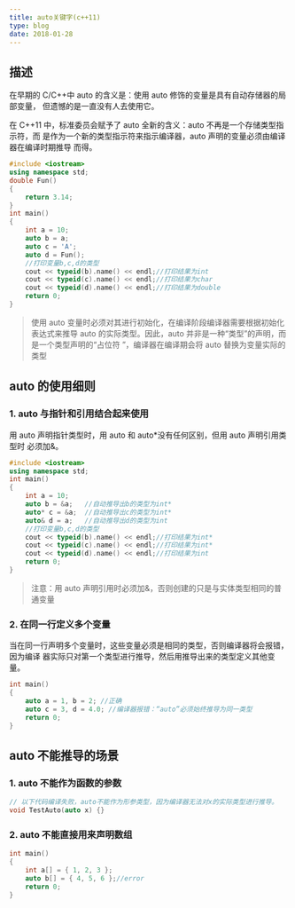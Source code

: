 ```yaml
---
title: auto关键字(c++11)
type: blog
date: 2018-01-28
---
```


## 描述

在早期的 C/C++中 auto 的含义是：使用 auto 修饰的变量是具有自动存储器的局部变量，
但遗憾的是一直没有人去使用它。

在 C++11 中，标准委员会赋予了 auto 全新的含义：auto 不再是一个存储类型指示符，而
是作为一个新的类型指示符来指示编译器，auto 声明的变量必须由编译器在编译时期推导
而得。

```cpp
#include <iostream>
using namespace std;
double Fun()
{
    return 3.14;
}
int main()
{
    int a = 10;
    auto b = a;
    auto c = 'A';
    auto d = Fun();
    //打印变量b,c,d的类型
    cout << typeid(b).name() << endl;//打印结果为int
    cout << typeid(c).name() << endl;//打印结果为char
    cout << typeid(d).name() << endl;//打印结果为double
    return 0;
}
```

> 使用 auto 变量时必须对其进行初始化，在编译阶段编译器需要根据初始化表达式来推导
> auto 的实际类型。因此，auto 并非是一种“类型”的声明，而是一个类型声明的“占位符
> ”，编译器在编译期会将 auto 替换为变量实际的类型

## auto 的使用细则

### 1. auto 与指针和引用结合起来使用

用 auto 声明指针类型时，用 auto 和 auto\*没有任何区别，但用 auto 声明引用类型时
必须加&。

```cpp
#include <iostream>
using namespace std;
int main()
{
    int a = 10;
    auto b = &a;   //自动推导出b的类型为int*
    auto* c = &a;  //自动推导出c的类型为int*
    auto& d = a;   //自动推导出d的类型为int
    //打印变量b,c,d的类型
    cout << typeid(b).name() << endl;//打印结果为int*
    cout << typeid(c).name() << endl;//打印结果为int*
    cout << typeid(d).name() << endl;//打印结果为int
    return 0;
}
```

> 注意：用 auto 声明引用时必须加&，否则创建的只是与实体类型相同的普通变量

### 2. 在同一行定义多个变量

当在同一行声明多个变量时，这些变量必须是相同的类型，否则编译器将会报错，因为编译
器实际只对第一个类型进行推导，然后用推导出来的类型定义其他变量。

```cpp
int main()
{
    auto a = 1, b = 2; //正确
    auto c = 3, d = 4.0; //编译器报错：“auto”必须始终推导为同一类型
    return 0;
}
```

## auto 不能推导的场景

### 1. auto 不能作为函数的参数

```cpp
// 以下代码编译失败，auto不能作为形参类型，因为编译器无法对x的实际类型进行推导。
void TestAuto(auto x) {}
```

### 2. auto 不能直接用来声明数组

```cpp
int main()
{
    int a[] = { 1, 2, 3 };
    auto b[] = { 4, 5, 6 };//error
    return 0;
}
```
